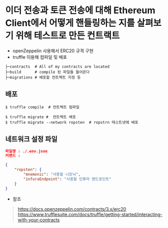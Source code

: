 # 이더 전송과 토큰 전송에 대해 Ethereum Client에서 어떻게 핸들링하는 지를 살펴보기 위해 테스트로 만든 컨트랙트

- openZeppelin 사용해서 ERC20 규격 구현
- truffle 이용해 컴파일 및 배포

```
├─contracts  # All of my contracts are located
├─build      # compile 된 파일들 들어온다
├─migrations # 배포할 컨트랙트 지정 등

```

## 배포
```
$ truffle compile  # 컨트랙트 컴파일

$ truffle migrate #  컨트랙트 배포 
$ truffle migrate --network ropsten  # ropstrn 테스트넷에 배포
```

## 네트워크 설정 파일
```json
파일명 : ./.env.json
커맨드 : 

{
    "ropsten": {
        "mnemonic": "사용할 니모닉",
        "infuraEndpoint": "사용할 인퓨라 엔드포인트"
    }
}
```



- 참조 
> https://docs.openzeppelin.com/contracts/3.x/erc20   
> https://www.trufflesuite.com/docs/truffle/getting-started/interacting-with-your-contracts
